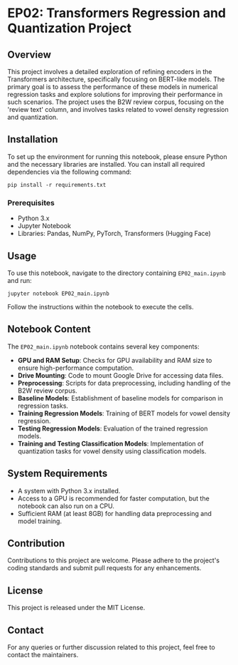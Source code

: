 
# EP02: Transformers Regression and Quantization Project

## Overview
This project involves a detailed exploration of refining encoders in the Transformers architecture, specifically focusing on BERT-like models. The primary goal is to assess the performance of these models in numerical regression tasks and explore solutions for improving their performance in such scenarios. The project uses the B2W review corpus, focusing on the 'review text' column, and involves tasks related to vowel density regression and quantization.

## Installation
To set up the environment for running this notebook, please ensure Python and the necessary libraries are installed. You can install all required dependencies via the following command:
```
pip install -r requirements.txt
```

### Prerequisites
- Python 3.x
- Jupyter Notebook
- Libraries: Pandas, NumPy, PyTorch, Transformers (Hugging Face)

## Usage
To use this notebook, navigate to the directory containing `EP02_main.ipynb` and run:
```
jupyter notebook EP02_main.ipynb
```
Follow the instructions within the notebook to execute the cells.

## Notebook Content
The `EP02_main.ipynb` notebook contains several key components:
- **GPU and RAM Setup**: Checks for GPU availability and RAM size to ensure high-performance computation.
- **Drive Mounting**: Code to mount Google Drive for accessing data files.
- **Preprocessing**: Scripts for data preprocessing, including handling of the B2W review corpus.
- **Baseline Models**: Establishment of baseline models for comparison in regression tasks.
- **Training Regression Models**: Training of BERT models for vowel density regression.
- **Testing Regression Models**: Evaluation of the trained regression models.
- **Training and Testing Classification Models**: Implementation of quantization tasks for vowel density using classification models.

## System Requirements
- A system with Python 3.x installed.
- Access to a GPU is recommended for faster computation, but the notebook can also run on a CPU.
- Sufficient RAM (at least 8GB) for handling data preprocessing and model training.

## Contribution
Contributions to this project are welcome. Please adhere to the project's coding standards and submit pull requests for any enhancements.

## License
This project is released under the MIT License.

## Contact
For any queries or further discussion related to this project, feel free to contact the maintainers.

